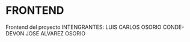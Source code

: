 # FRONTEND
Frontend del proyecto 
INTENGRANTES: LUIS CARLOS OSORIO CONDE- DEVON JOSE ALVAREZ OSORIO
